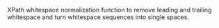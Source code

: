 XPath whitespace normalization function to remove leading and trailing whitespace and turn whitespace sequences into single spaces.